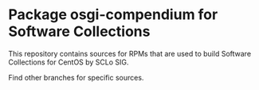 # Package osgi-compendium for Software Collections

This repository contains sources for RPMs that are used
to build Software Collections for CentOS by SCLo SIG.

Find other branches for specific sources.
